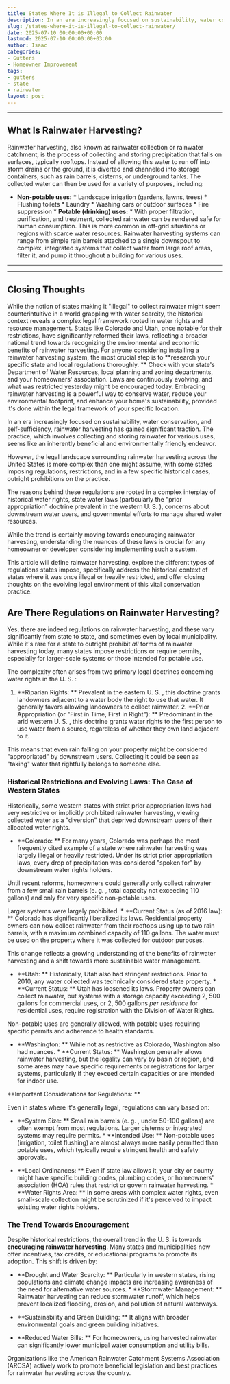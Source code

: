 ```yaml
---
title: States Where It is Illegal to Collect Rainwater
description: In an era increasingly focused on sustainability, water conservation, and self-sufficiency, rainwater harvesting has gained significant traction.
slug: /states-where-it-is-illegal-to-collect-rainwater/
date: 2025-07-10 00:00:00+00:00
lastmod: 2025-07-10 00:00:00+03:00
author: Isaac
categories:
- Gutters
- Homeowner Improvement
tags:
- gutters
- state
- rainwater
layout: post
---
```

---
## What Is Rainwater Harvesting?
Rainwater harvesting, also known as rainwater collection or rainwater catchment, is the process of collecting and storing precipitation that falls on surfaces, typically rooftops. Instead of allowing this water to run off into storm drains or the ground, it is diverted and channeled into storage containers, such as rain barrels, cisterns, or underground tanks.
The collected water can then be used for a variety of purposes, including:
* **Non-potable uses:** * Landscape irrigation (gardens, lawns, trees) * Flushing toilets * Laundry * Washing cars or outdoor surfaces * Fire suppression * **Potable (drinking) uses:** * With proper filtration, purification, and treatment, collected rainwater can be rendered safe for human consumption. This is more common in off-grid situations or regions with scarce water resources.
Rainwater harvesting systems can range from simple rain barrels attached to a single downspout to complex, integrated systems that collect water from large roof areas, filter it, and pump it throughout a building for various uses.
---
---
## Closing Thoughts
While the notion of states making it "illegal" to collect rainwater might seem counterintuitive in a world grappling with water scarcity, the historical context reveals a complex legal framework rooted in water rights and resource management. States like Colorado and Utah, once notable for their restrictions, have significantly reformed their laws, reflecting a broader national trend towards recognizing the environmental and economic benefits of rainwater harvesting.
For anyone considering installing a rainwater harvesting system, the most crucial step is to **research your specific state and local regulations thoroughly. ** Check with your state's Department of Water Resources, local planning and zoning departments, and your homeowners' association. Laws are continuously evolving, and what was restricted yesterday might be encouraged today.
Embracing rainwater harvesting is a powerful way to conserve water, reduce your environmental footprint, and enhance your home's sustainability, provided it's done within the legal framework of your specific location.

In an era increasingly focused on sustainability, water conservation, and self-sufficiency, rainwater harvesting has gained significant traction. The practice, which involves collecting and storing rainwater for various uses, seems like an inherently beneficial and environmentally friendly endeavor.

However, the legal landscape surrounding rainwater harvesting across the United States is more complex than one might assume, with some states imposing regulations, restrictions, and in a few specific historical cases, outright prohibitions on the practice.

The reasons behind these regulations are rooted in a complex interplay of historical water rights, state water laws (particularly the "prior appropriation" doctrine prevalent in the western U. S. ), concerns about downstream water users, and governmental efforts to manage shared water resources.

While the trend is certainly moving towards encouraging rainwater harvesting, understanding the nuances of these laws is crucial for any homeowner or developer considering implementing such a system.

This article will define rainwater harvesting, explore the different types of regulations states impose, specifically address the historical context of states where it was once illegal or heavily restricted, and offer closing thoughts on the evolving legal environment of this vital conservation practice.

##  Are There Regulations on Rainwater Harvesting?

Yes, there are indeed regulations on rainwater harvesting, and these vary significantly from state to state, and sometimes even by local municipality. While it's rare for a state to outright prohibit *all* forms of rainwater harvesting today, many states impose restrictions or require permits, especially for larger-scale systems or those intended for potable use.

The complexity often arises from two primary legal doctrines concerning water rights in the U. S. :

1. **Riparian Rights: ** Prevalent in the eastern U. S. , this doctrine grants landowners adjacent to a water body the right to use that water. It generally favors allowing landowners to collect rainwater. 2. **Prior Appropriation (or "First in Time, First in Right"): ** Predominant in the arid western U. S. , this doctrine grants water rights to the first person to use water from a source, regardless of whether they own land adjacent to it.

This means that even rain falling on your property might be considered "appropriated" by downstream users. Collecting it could be seen as "taking" water that rightfully belongs to someone else.

###  Historical Restrictions and Evolving Laws: The Case of Western States

Historically, some western states with strict prior appropriation laws had very restrictive or implicitly prohibited rainwater harvesting, viewing collected water as a "diversion" that deprived downstream users of their allocated water rights.

* **Colorado: ** For many years, Colorado was perhaps the most frequently cited example of a state where rainwater harvesting was largely illegal or heavily restricted. Under its strict prior appropriation laws, every drop of precipitation was considered "spoken for" by downstream water rights holders.

Until recent reforms, homeowners could generally only collect rainwater from a few small rain barrels (e. g. , total capacity not exceeding 110 gallons) and only for very specific non-potable uses.

Larger systems were largely prohibited. * **Current Status (as of 2016 law): ** Colorado has significantly liberalized its laws. Residential property owners can now collect rainwater from their rooftops using up to two rain barrels, with a maximum combined capacity of 110 gallons. The water must be used on the property where it was collected for outdoor purposes.

This change reflects a growing understanding of the benefits of rainwater harvesting and a shift towards more sustainable water management.

* **Utah: ** Historically, Utah also had stringent restrictions. Prior to 2010, any water collected was technically considered state property. * **Current Status: ** Utah has loosened its laws. Property owners can collect rainwater, but systems with a storage capacity exceeding 2, 500 gallons for commercial uses, or 2, 500 gallons *per residence* for residential uses, require registration with the Division of Water Rights.

Non-potable uses are generally allowed, with potable uses requiring specific permits and adherence to health standards.

* **Washington: ** While not as restrictive as Colorado, Washington also had nuances. * **Current Status: ** Washington generally allows rainwater harvesting, but the legality can vary by basin or region, and some areas may have specific requirements or registrations for larger systems, particularly if they exceed certain capacities or are intended for indoor use.

**Important Considerations for Regulations: **

Even in states where it's generally legal, regulations can vary based on:

* **System Size: ** Small rain barrels (e. g. , under 50-100 gallons) are often exempt from most regulations. Larger cisterns or integrated systems may require permits. * **Intended Use: ** Non-potable uses (irrigation, toilet flushing) are almost always more easily permitted than potable uses, which typically require stringent health and safety approvals.

* **Local Ordinances: ** Even if state law allows it, your city or county might have specific building codes, plumbing codes, or homeowners' association (HOA) rules that restrict or govern rainwater harvesting. * **Water Rights Area: ** In some areas with complex water rights, even small-scale collection might be scrutinized if it's perceived to impact existing water rights holders.

###  The Trend Towards Encouragement

Despite historical restrictions, the overall trend in the U. S. is towards **encouraging rainwater harvesting**. Many states and municipalities now offer incentives, tax credits, or educational programs to promote its adoption. This shift is driven by:

* **Drought and Water Scarcity: ** Particularly in western states, rising populations and climate change impacts are increasing awareness of the need for alternative water sources. * **Stormwater Management: ** Rainwater harvesting can reduce stormwater runoff, which helps prevent localized flooding, erosion, and pollution of natural waterways.

* **Sustainability and Green Building: ** It aligns with broader environmental goals and green building initiatives.

* **Reduced Water Bills: ** For homeowners, using harvested rainwater can significantly lower municipal water consumption and utility bills.

Organizations like the American Rainwater Catchment Systems Association (ARCSA) actively work to promote beneficial legislation and best practices for rainwater harvesting across the country.
